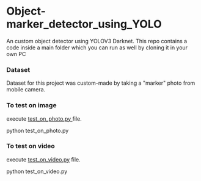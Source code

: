# Object-marker_detector_using_YOLO
An custom object detector using YOLOV3 Darknet.
This repo contains a code inside a main folder which you can run as well by cloning it in your own PC

<h3>Dataset</h3>
Dataset for this project was custom-made by taking a "marker" photo from mobile camera.


<h3>To test on image</h3> 
execute <a href = "https://github.com/SushantTha7/Object-marker_detector_using_YOLO/blob/main/test_on_photo.py">test_on_photo.py </a> file.

  python test_on_photo.py
  
<h3>To test on video</h3>

execute <a href=" https://github.com/SushantTha7/Object-marker_detector_using_YOLO/blob/main/test_on_video.py">test_on_video.py</a> file.

  python test_on_video.py

